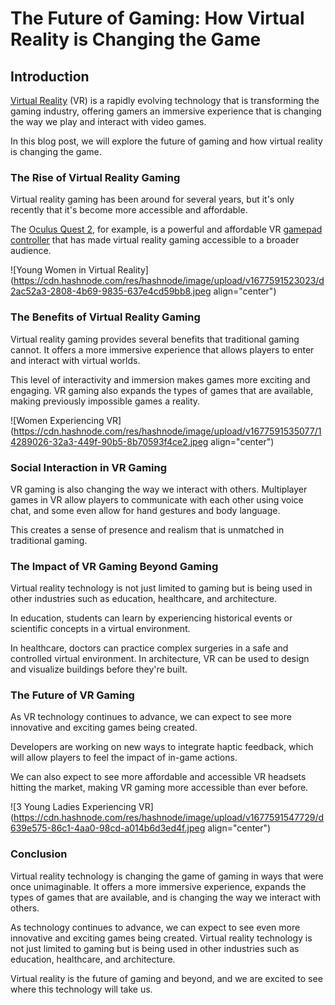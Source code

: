 # The Future of Gaming: How Virtual Reality is Changing the Game

## Introduction

[Virtual Reality](https://www.iberdrola.com/innovation/virtual-reality) (VR) is a rapidly evolving technology that is transforming the gaming industry, offering gamers an immersive experience that is changing the way we play and interact with video games.

In this blog post, we will explore the future of gaming and how virtual reality is changing the game.

### The Rise of Virtual Reality Gaming

Virtual reality gaming has been around for several years, but it's only recently that it's become more accessible and affordable.

The [Oculus Quest 2](https://www.meta.com/quest/products/quest-2/), for example, is a powerful and affordable VR [gamepad controller](https://gamepadtest.com/) that has made virtual reality gaming accessible to a broader audience.

![Young Women in Virtual Reality](https://cdn.hashnode.com/res/hashnode/image/upload/v1677591523023/d2ac52a3-2808-4b69-9835-637e4cd59bb8.jpeg align="center")

### The Benefits of Virtual Reality Gaming

Virtual reality gaming provides several benefits that traditional gaming cannot. It offers a more immersive experience that allows players to enter and interact with virtual worlds.

This level of interactivity and immersion makes games more exciting and engaging. VR gaming also expands the types of games that are available, making previously impossible games a reality.

![Women Experiencing VR](https://cdn.hashnode.com/res/hashnode/image/upload/v1677591535077/14289026-32a3-449f-90b5-8b70593f4ce2.jpeg align="center")

### Social Interaction in VR Gaming

VR gaming is also changing the way we interact with others. Multiplayer games in VR allow players to communicate with each other using voice chat, and some even allow for hand gestures and body language.

This creates a sense of presence and realism that is unmatched in traditional gaming.

### The Impact of VR Gaming Beyond Gaming

Virtual reality technology is not just limited to gaming but is being used in other industries such as education, healthcare, and architecture.

In education, students can learn by experiencing historical events or scientific concepts in a virtual environment.

In healthcare, doctors can practice complex surgeries in a safe and controlled virtual environment. In architecture, VR can be used to design and visualize buildings before they're built.

### The Future of VR Gaming

As VR technology continues to advance, we can expect to see more innovative and exciting games being created.

Developers are working on new ways to integrate haptic feedback, which will allow players to feel the impact of in-game actions.

We can also expect to see more affordable and accessible VR headsets hitting the market, making VR gaming more accessible than ever before.

![3 Young Ladies Experiencing VR](https://cdn.hashnode.com/res/hashnode/image/upload/v1677591547729/d639e575-86c1-4aa0-98cd-a014b6d3ed4f.jpeg align="center")

### Conclusion

Virtual reality technology is changing the game of gaming in ways that were once unimaginable. It offers a more immersive experience, expands the types of games that are available, and is changing the way we interact with others.

As technology continues to advance, we can expect to see even more innovative and exciting games being created. Virtual reality technology is not just limited to gaming but is being used in other industries such as education, healthcare, and architecture.

Virtual reality is the future of gaming and beyond, and we are excited to see where this technology will take us.